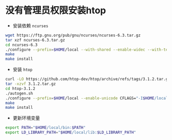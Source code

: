 # 没有管理员权限安装htop

* 安装依赖 `ncurses`
```bash
wget https://ftp.gnu.org/pub/gnu/ncurses/ncurses-6.3.tar.gz
tar xzf ncurses-6.3.tar.gz
cd ncurses-6.3
./configure --prefix=$HOME/local --with-shared --enable-widec --with-termlib --enable-termcap
make 
make install
```
* 安装 `htop`
```bash
curl -LO https://github.com/htop-dev/htop/archive/refs/tags/3.1.2.tar.gz
tar -xzvf 3.1.2.tar.gz
cd htop-3.1.2
./autogen.sh
./configure --prefix=$HOME/local --enable-unicode CFLAGS="-I$HOME/local/include" LDFLAGS="-L$HOME/local/lib"
make
make install
```

* 更新环境变量
```bash
export PATH="$HOME/local/bin:$PATH"
export LD_LIBRARY_PATH="$HOME/local/lib:$LD_LIBRARY_PATH"
```




<!--stackedit_data:
eyJoaXN0b3J5IjpbNjIwMjI2OTVdfQ==
-->